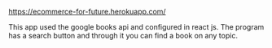 https://ecommerce-for-future.herokuapp.com/

This app used the google books api and configured in react js. The program has a search button and through it you can find a book on any topic.

